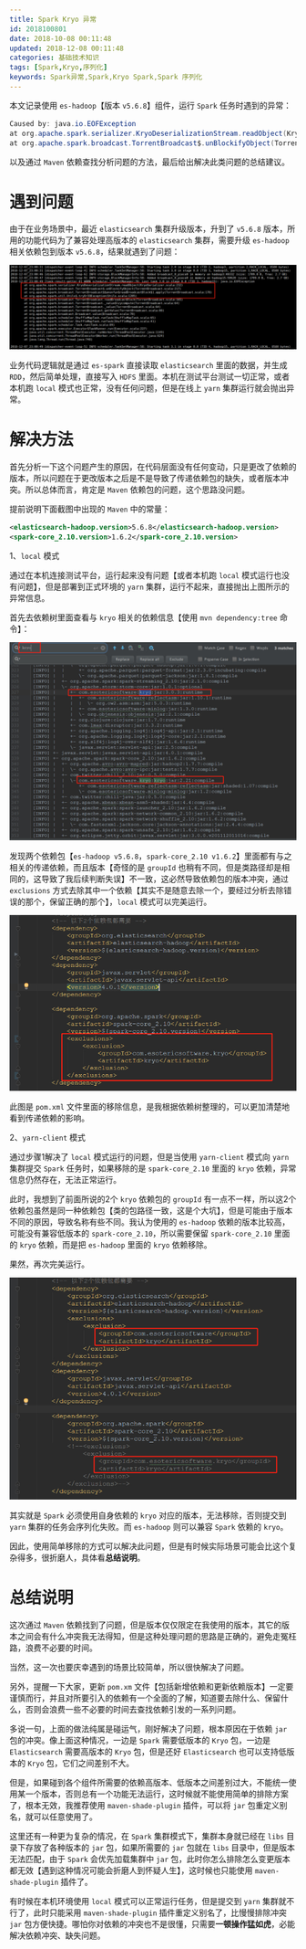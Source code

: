 ```yaml
---
title: Spark Kryo 异常
id: 2018100801
date: 2018-10-08 00:11:48
updated: 2018-12-08 00:11:48
categories: 基础技术知识
tags: [Spark,Kryo,序列化]
keywords: Spark异常,Spark,Kryo Spark,Spark 序列化
---
```



本文记录使用 `es-hadoop`【版本 `v5.6.8`】组件，运行 `Spark` 任务时遇到的异常：

```java
Caused by: java.io.EOFException
at org.apache.spark.serializer.KryoDeserializationStream.readObject(KryoSerializer.scala:232)
at org.apache.spark.broadcast.TorrentBroadcast$.unBlockifyObject(TorrentBroadcast.scala:217)
```

以及通过 `Maven` 依赖查找分析问题的方法，最后给出解决此类问题的总结建议。


<!-- more -->


# 遇到问题


由于在业务场景中，最近 `elasticsearch` 集群升级版本，升到了 `v5.6.8` 版本，所用的功能代码为了兼容处理高版本的 `elasticsearch` 集群，需要升级 `es-hadoop` 相关依赖包到版本 `v5.6.8`，结果就遇到了问题：

![异常信息](https://raw.githubusercontent.com/iplaypi/img-playpi/master/img/old/b7f2e3a3gy1fxyn2hnapxj21600cbdhd.jpg "异常信息")

业务代码逻辑就是通过 `es-spark` 直接读取 `elasticsearch` 里面的数据，并生成 `RDD`，然后简单处理，直接写入 `HDFS` 里面。本机在测试平台测试一切正常，或者本机跑 `local` 模式也正常，没有任何问题，但是在线上 `yarn` 集群运行就会抛出异常。


# 解决方法


首先分析一下这个问题产生的原因，在代码层面没有任何变动，只是更改了依赖的版本，所以问题在于更改版本之后是不是导致了传递依赖包的缺失，或者版本冲突。所以总体而言，肯定是 `Maven` 依赖包的问题，这个思路没问题。

提前说明下面截图中出现的 `Maven` 中的常量：

```xml
<elasticsearch-hadoop.version>5.6.8</elasticsearch-hadoop.version>
<spark-core_2.10.version>1.6.2</spark-core_2.10.version>
```

1、`local` 模式

通过在本机连接测试平台，运行起来没有问题【或者本机跑 `local` 模式运行也没有问题】，但是部署到正式环境的 `yarn` 集群，运行不起来，直接抛出上图所示的异常信息。

首先去依赖树里面查看与 `kryo` 相关的依赖信息【使用 `mvn dependency:tree` 命令】：

![kryo 相关的依赖信息](https://raw.githubusercontent.com/iplaypi/img-playpi/master/img/old/b7f2e3a3gy1fxynj70u3ij20ue0kz0uy.jpg "kryo 相关的依赖信息")

发现两个依赖包【`es-hadoop v5.6.8`，`spark-core_2.10 v1.6.2`】里面都有与之相关的传递依赖，而且版本【奇怪的是 `groupId` 也稍有不同，但是类路径却是相同的，这导致了我后续判断失误】不一致，这必然导致依赖包的版本冲突，通过 `exclusions` 方式去除其中一个依赖【其实不是随意去除一个，要经过分析去除错误的那个，保留正确的那个】，`local` 模式可以完美运行。

![移除 spark-core_2.10 的 kryo 依赖](https://raw.githubusercontent.com/iplaypi/img-playpi/master/img/old/b7f2e3a3gy1fxyoie8f6wj20mt0dy0tb.jpg "移除 spark-core_2.10 的 kryo 依赖")

此图是 `pom.xml` 文件里面的移除信息，是我根据依赖树整理的，可以更加清楚地看到传递依赖的影响。

2、`yarn-client` 模式

通过步骤1解决了 `local` 模式运行的问题，但是当使用 `yarn-client` 模式向 `yarn` 集群提交 `Spark` 任务时，如果移除的是 `spark-core_2.10` 里面的 `kryo` 依赖，异常信息仍然存在，无法正常运行。

此时，我想到了前面所说的2个 `kryo` 依赖包的 `groupId` 有一点不一样，所以这2个依赖包虽然是同一种依赖包【类的包路径一致，这是个大坑】，但是可能由于版本不同的原因，导致名称有些不同。我认为使用的 `es-hadoop` 依赖的版本比较高，可能没有兼容低版本的 `spark-core_2.10`，所以需要保留 `spark-core_2.10` 里面的 `kryo` 依赖，而是把 `es-hadoop` 里面的 `kryo` 依赖移除。

果然，再次完美运行。

![移除 es-hadoop 的 kryo 依赖](https://raw.githubusercontent.com/iplaypi/img-playpi/master/img/old/b7f2e3a3gy1fxynyr4f4ej20me0h9aas.jpg "移除 es-hadoop 的 kryo 依赖")

其实就是 `Spark` 必须使用自身依赖的 `kryo` 对应的版本，无法移除，否则提交到 `yarn` 集群的任务会序列化失败。而 `es-hadoop` 则可以兼容 `Spark` 依赖的 `kryo`。

因此，使用简单移除的方式可以解决此问题，但是有时候实际场景可能会比这个复杂得多，很折磨人，具体看**总结说明**。


# 总结说明


这次通过 `Maven` 依赖找到了问题，但是版本仅仅限定在我使用的版本，其它的版本之间会有什么冲突我无法得知，但是这种处理问题的思路是正确的，避免走冤枉路，浪费不必要的时间。

当然，这一次也要庆幸遇到的场景比较简单，所以很快解决了问题。

另外，提醒一下大家，更新 `pom.xm` 文件【包括新增依赖和更新依赖版本】一定要谨慎而行，并且对所要引入的依赖有一个全面的了解，知道要去除什么、保留什么，否则会浪费一些不必要的时间去查找依赖引发的一系列问题。

多说一句，上面的做法纯属是碰运气，刚好解决了问题，根本原因在于依赖 `jar` 包的冲突。像上面这种情况，一边是 `Spark` 需要低版本的 `Kryo` 包，一边是 `Elasticsearch` 需要高版本的 `Kryo` 包，但是还好 `Elasticsearch` 也可以支持低版本的 `Kryo` 包，它们之间差别不大。

但是，如果碰到各个组件所需要的依赖高版本、低版本之间差别过大，不能统一使用某一个版本，否则总有一个功能无法运行，这时候就不能使用简单的排除方案了，根本无效，我推荐使用 `maven-shade-plugin` 插件，可以将 `jar` 包重定义别名，就可以任意使用了。

这里还有一种更为复杂的情况，在 `Spark` 集群模式下，集群本身就已经在 `libs` 目录下存放了各种版本的 `jar` 包，如果所需要的 `jar` 包就在 `libs` 目录中，但是版本无法匹配，由于 `Spark` 会优先加载集群中 `jar` 包，此时你怎么排除怎么变更版本都无效【遇到这种情况可能会折磨人到怀疑人生】，这时候也只能使用 `maven-shade-plugin` 插件了。

有时候在本机环境使用 `local` 模式可以正常运行任务，但是提交到 `yarn` 集群就不行了，此时只能采用 `maven-shade-plugin` 插件重定义别名了，比慢慢排除冲突 `jar` 包方便快捷。哪怕你对依赖的冲突也不是很懂，只需要**一顿操作猛如虎**，必能解决依赖冲突、缺失问题。

